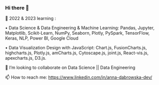 ### Hi there 👋

🌱 2022 & 2023 learning :

• Data Science & Data Engineering & Machine Learning: Pandas, Jupyter, Matplotlib, Scikit-Learn, NumPy, Seaborn, Plotly, PySpark, TensorFlow, Keras, NLP, Power BI, Google Cloud

• Data Visualization Design with JavaScript: Chart.js, FusionCharts.js, highcharts.js, Plotly.js, amCharts.js, Cytoscape.js, joint.js, React-vis.js, apexcharts.js, D3.js.



👯 I’m looking to collaborate on Data Science || Data Engineering

📫 How to reach me: https://www.linkedin.com/in/anna-dabrowska-dev/
<!--
- 🔭 I’m currently working on ...
- 🤔 I’m looking for help with ...
- 💬 Ask me about ...
- 😄 Pronouns: ...
- ⚡ Fun fact: ...
-->
